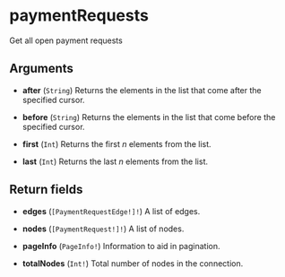 # paymentRequests

Get all open payment requests

## Arguments

-   **after** (`String`)
    Returns the elements in the list that come after the specified cursor.

-   **before** (`String`)
    Returns the elements in the list that come before the specified cursor.

-   **first** (`Int`)
    Returns the first _n_ elements from the list.

-   **last** (`Int`)
    Returns the last _n_ elements from the list.

## Return fields

-   **edges** (`[PaymentRequestEdge!]!`)
    A list of edges.

-   **nodes** (`[PaymentRequest!]!`)
    A list of nodes.

-   **pageInfo** (`PageInfo!`)
    Information to aid in pagination.

-   **totalNodes** (`Int!`)
    Total number of nodes in the connection.
